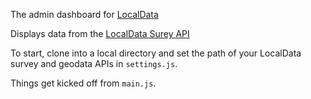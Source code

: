 The admin dashboard for [LocalData](http://golocaldata.com)

Displays data from the [LocalData Surey API](https://github.com/codeforamerica/survey-api)

To start, clone into a local directory and set the path of your LocalData survey
and geodata APIs in `settings.js`. 

Things get kicked off from `main.js`.